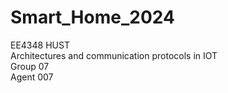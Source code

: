 # Smart_Home_2024
EE4348 HUST   
Architectures and communication protocols in IOT     
Group 07  
Agent 007 
